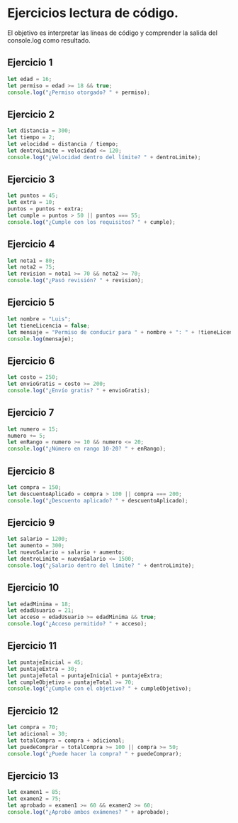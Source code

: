 # Ejercicios lectura de código.
El objetivo es interpretar las líneas de código y comprender la salida del console.log como resultado.

## Ejercicio 1

```javascript
let edad = 16;
let permiso = edad >= 18 && true;
console.log("¿Permiso otorgado? " + permiso); 
```

## Ejercicio 2

```javascript
let distancia = 300;
let tiempo = 2;
let velocidad = distancia / tiempo;
let dentroLimite = velocidad <= 120;
console.log("¿Velocidad dentro del límite? " + dentroLimite);
```


## Ejercicio 3

```javascript
let puntos = 45;
let extra = 10;
puntos = puntos + extra;
let cumple = puntos > 50 || puntos === 55;
console.log("¿Cumple con los requisitos? " + cumple);
```

## Ejercicio 4

```javascript
let nota1 = 80;
let nota2 = 75;
let revision = nota1 >= 70 && nota2 >= 70;
console.log("¿Pasó revisión? " + revision);
```

## Ejercicio 5

```javascript
let nombre = "Luis";
let tieneLicencia = false;
let mensaje = "Permiso de conducir para " + nombre + ": " + !tieneLicencia;
console.log(mensaje);
```

## Ejercicio 6

```javascript
let costo = 250;
let envioGratis = costo >= 200;
console.log("¿Envío gratis? " + envioGratis);
```

## Ejercicio 7

```javascript
let numero = 15;
numero += 5;
let enRango = numero >= 10 && numero <= 20;
console.log("¿Número en rango 10-20? " + enRango);
```

## Ejercicio 8

```javascript
let compra = 150;
let descuentoAplicado = compra > 100 || compra === 200;
console.log("¿Descuento aplicado? " + descuentoAplicado);
```

## Ejercicio 9

```javascript
let salario = 1200;
let aumento = 300;
let nuevoSalario = salario + aumento;
let dentroLimite = nuevoSalario <= 1500;
console.log("¿Salario dentro del límite? " + dentroLimite);
```

## Ejercicio 10

```javascript
let edadMinima = 18;
let edadUsuario = 21;
let acceso = edadUsuario >= edadMinima && true;
console.log("¿Acceso permitido? " + acceso);
```

## Ejercicio 11

```javascript
let puntajeInicial = 45;
let puntajeExtra = 30;
let puntajeTotal = puntajeInicial + puntajeExtra;
let cumpleObjetivo = puntajeTotal >= 70;
console.log("¿Cumple con el objetivo? " + cumpleObjetivo);
```

## Ejercicio 12

```javascript
let compra = 70;
let adicional = 30;
let totalCompra = compra + adicional;
let puedeComprar = totalCompra >= 100 || compra >= 50;
console.log("¿Puede hacer la compra? " + puedeComprar);
```

## Ejercicio 13

```javascript
let examen1 = 85;
let examen2 = 75;
let aprobado = examen1 >= 60 && examen2 >= 60;
console.log("¿Aprobó ambos exámenes? " + aprobado);
```
